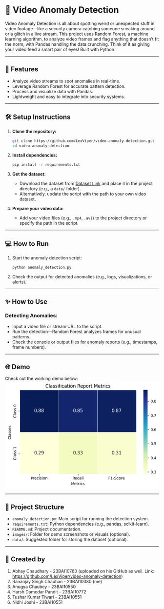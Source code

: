 # 🎥 Video Anomaly Detection  

Video Anomaly Detection is all about spotting weird or unexpected stuff in video footage—like a security camera catching someone sneaking around or a glitch in a live stream. This project uses Random Forest, a machine learning algorithm, to analyze video frames and flag anything that doesn’t fit the norm, with Pandas handling the data crunching. Think of it as giving your video feed a smart pair of eyes! Built with Python.  

---

## 🚀 **Features**  
- Analyze video streams to spot anomalies in real-time.  
- Leverage Random Forest for accurate pattern detection.  
- Process and visualize data with Pandas.  
- Lightweight and easy to integrate into security systems.  

---

## 🛠️ **Setup Instructions**  

1. **Clone the repository:**  
   ```bash
   git clone https://github.com/LexViper/video-anomaly-detection.git
   cd video-anomaly-detection
   ```

2. **Install dependencies:**  
   ```bash
   pip install -r requirements.txt
   ```

3. **Get the dataset:**  
   - Download the dataset from [Dataset Link](https://www.dropbox.com/scl/fo/2aczdnx37hxvcfdo4rq4q/AOjRokSTaiKxXmgUyqdcI6k?rlkey=5bg7mxxbq46t7aujfch46dlvz&e=2&dl=0) and place it in the project directory (e.g., a `data/` folder).  
   - Alternatively, update the script with the path to your own video dataset.  

4. **Prepare your video data:**  
   - Add your video files (e.g., `.mp4`, `.avi`) to the project directory or specify the path in the script.  

---

## 💻 **How to Run**  
1. Start the anomaly detection script:  
   ```bash
   python anomaly_detection.py
   ```  
2. Check the output for detected anomalies (e.g., logs, visualizations, or alerts).  

---

## ✨ **How to Use**  

### **Detecting Anomalies:**  
- Input a video file or stream URL to the script.  
- Run the detection—Random Forest analyzes frames for unusual patterns.  
- Check the console or output files for anomaly reports (e.g., timestamps, frame numbers).  

---

## 🌐 **Demo**  

Check out the working demo below:  
![Demo Screenshot](https://github.com/LexViper/Video-Anomaly-Detection/blob/main/Output/output.png)  

---

## 📂 **Project Structure**  
- `anomaly_detection.py`: Main script for running the detection system.  
- `requirements.txt`: Python dependencies (e.g., pandas, scikit-learn).  
- `README.md`: Project documentation.  
- `images/`: Folder for demo screenshots or visuals (optional).  
- `data/`: Suggested folder for storing the dataset (optional).  

---


## 📧 **Created by**

1. Abhay Chaudhary - 23BAI10760
   (uploaded on his GitHub as well. Link: https://github.com/LexViper/video-anomaly-detection)
2. Rananjay Singh Chauhan - 23BAI10080 (me)
3. Anugya Chaubey - 23BAI10550
4. Harsh Damodar Pandit - 23BAI10772
5. Tushar Kumar Tiwari - 23BAI10551
6. Nidhi Joshi - 23BAI10551
